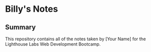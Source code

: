 # Billy's Notes 

## Summary 

This repository contains all of the notes taken by [Your Name] for the Lighthouse Labs Web Development Bootcamp.